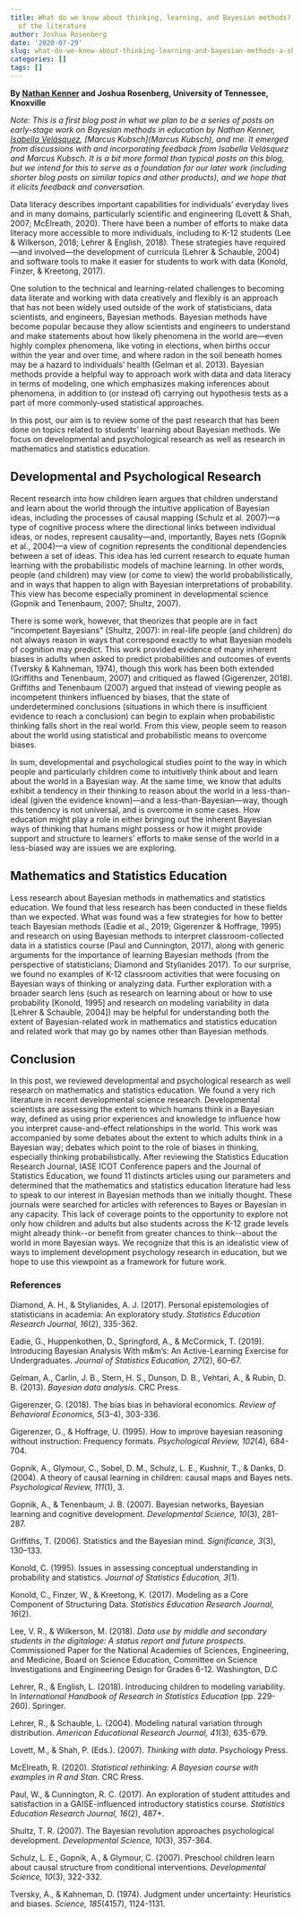 ```yaml
---
title: What do we know about thinking, learning, and Bayesian methods? A short review
  of the literature
author: Joshua Rosenberg
date: '2020-07-29'
slug: what-do-we-know-about-thinking-learning-and-bayesian-methods-a-short-review-of-the-literature
categories: []
tags: []
---
```


**By [Nathan Kenner](https://lhs.loudoncounty.org/apps/pages/index.jsp?uREC_ID=1230519&type=u&pREC_ID=1710860) and Joshua Rosenberg, University of Tennessee, Knoxville**

*Note: This is a first blog post in what we plan to be a series of posts on early-stage work on Bayesian methods in education by Nathan Kenner, [Isabella Velásquez](https://ivelasq.rbind.io), [Marcus Kubsch](Marcus Kubsch), and me. It emerged from discussions with and incorporating feedback from Isabella Velásquez and Marcus Kubsch. It is a bit more formal than typical posts on this blog, but we intend for this to serve as a foundation for our later work (including shorter blog posts on similar topics and other products), and we hope that it elicits feedback and conversation.*


Data literacy describes important capabilities for individuals’ everyday lives and in many domains, particularly scientific and engineering (Lovett & Shah, 2007; McElreath, 2020). There have been a number of efforts to make data literacy more accessible to more individuals, including to K-12 students (Lee & Wilkerson, 2018; Lehrer & English, 2018). These strategies have required—and involved—the development of curricula (Lehrer & Schauble, 2004) and software tools to make it easier for students to work with data (Konold, Finzer, & Kreetong, 2017).

One solution to the technical and learning-related challenges to becoming data literate and working with data creatively and flexibly is an approach that has not been widely used outside of the work of statisticians, data scientists, and engineers, Bayesian methods. Bayesian methods have become popular because they allow scientists and engineers to understand and make statements about how likely phenomena in the world are—even highly complex phenomena, like voting in elections, when births occur within the year and over time, and where radon in the soil beneath homes may be a hazard to individuals’ health (Gelman et al. 2013). Bayesian methods provide a helpful way to approach work with data and data literacy in terms of modeling, one which emphasizes making inferences about phenomena, in addition to (or instead of) carrying out hypothesis tests as a part of more commonly-used statistical approaches.

In this post, our aim is to review some of the past research that has been done on topics related to students’ learning about Bayesian methods. We focus on developmental and psychological research as well as research in mathematics and statistics education.

## Developmental and Psychological Research 

Recent research into how children learn argues that children understand and learn about the world through the intuitive application of Bayesian ideas, including the processes of causal mapping (Schulz et al. 2007)—a type of cognitive process where the directional links between individual ideas, or nodes, represent causality—and, importantly, Bayes nets (Gopnik et al., 2004)—a view of cognition represents the conditional dependencies between a set of ideas. This idea has led current research to equate human learning with the probabilistic models of machine learning. In other words, people (and children) may view (or come to view) the world probabilistically, and in ways that happen to align with Bayesian interpretations of probability. This view has become especially prominent in developmental science (Gopnik and Tenenbaum, 2007; Shultz, 2007).

There is some work, however, that theorizes that people are in fact “incompetent Bayesians” (Shultz, 2007): in real-life people (and children) do not always reason in ways that correspond exactly to what Bayesian models of cognition may predict. This work provided evidence of many inherent biases in adults when asked to predict probabilities and outcomes of events (Tversky & Kahneman, 1974), though this work has been both extended (Griffiths and Tenenbaum, 2007) and critiqued as flawed (Gigerenzer, 2018). Griffiths and Tenenbaum (2007) argued that instead of viewing people as incompetent thinkers influenced by biases, that the state of underdetermined conclusions (situations in which there is insufficient evidence to reach a conclusion) can begin to explain when probabilistic thinking falls short in the real world. From this view, people seem to reason about the world using statistical and probabilistic means to overcome biases. 

In sum, developmental and psychological studies point to the way in which people and particularly children come to intuitively think about and learn about the world in a Bayesian way. At the same time, we know that adults exhibit a tendency in their thinking to reason about the world in a less-than-ideal (given the evidence known)—and a less-than-Bayesian—way, though this tendency is not universal, and is overcome in some cases. How education might play a role in either bringing out the inherent Bayesian ways of thinking that humans might possess or how it might provide support and structure to learners’ efforts to make sense of the world in a less-biased way are issues we are exploring.

## Mathematics and Statistics Education

Less research about Bayesian methods in mathematics and statistics education. We found that less research has been conducted in these fields than we expected. What was found was a few strategies for how to better teach Bayesian methods (Eadie et al., 2019; Gigerenzer & Hoffrage, 1995) and research on using Bayesian methods to interpret classroom-collected data in a statistics course (Paul and Cunnington, 2017), along with generic arguments for the importance of learning Bayesian methods (from the perspective of statisticians; Diamond and Stylianides 2017). To our surprise, we found no examples of K-12 classroom activities that were focusing on Bayesian ways of thinking or analyzing data. Further exploration with a broader search lens (such as research on learning about or how to use probability [Konold, 1995] and research on modeling variability in data [Lehrer & Schauble, 2004]) may be helpful for understanding both the extent of Bayesian-related work in mathematics and statistics education and related work that may go by names other than Bayesian methods. 

## Conclusion

In this post, we reviewed developmental and psychological research as well research on mathematics and statistics education. We found a very rich literature in recent developmental science research. Developmental scientists are assessing the extent to which humans think in a Bayesian way, defined as using prior experiences and knowledge to influence how you interpret cause-and-effect relationships in the world. This work was accompanied by some debates about the extent to which adults think in a Bayesian way; debates which point to the role of biases in thinking, especially thinking probabilistically. After reviewing the Statistics Education Research Journal, IASE ICOT Conference papers and the Journal of Statistics Education, we found 11 distincts articles using our parameters and determined that the mathematics and statistics education literature had less to speak to our interest in Bayesian methods than we initially thought. These journals were searched for articles with references to Bayes or Bayesian in any capacity. This lack of coverage points to the opportunity to explore not only how children and adults but also students across the K-12 grade levels might already think--or benefit from greater chances to think--about the world in more Bayesian ways. We recognize that this is an idealistic view of ways to implement development psychology research in education, but we hope to use this viewpoint as a framework for future work.

### References

Diamond, A. H., & Stylianides, A. J. (2017). Personal epistemologies of statisticians in academia: An exploratory study. *Statistics Education Research Journal, 16*(2), 335-362.

Eadie, G., Huppenkothen, D., Springford, A., & McCormick, T. (2019). Introducing Bayesian Analysis With m&m’s: An Active-Learning Exercise for Undergraduates. *Journal of Statistics Education, 27*(2), 60–67. 

Gelman, A., Carlin, J. B., Stern, H. S., Dunson, D. B., Vehtari, A., & Rubin, D. B. (2013). *Bayesian data analysis*. CRC Press.

Gigerenzer, G. (2018). The bias bias in behavioral economics. _Review of Behavioral Economics, 5_(3-4), 303-336.

Gigerenzer, G., & Hoffrage, U. (1995). How to improve bayesian reasoning without instruction: Frequency formats. _Psychological Review, 102_(4), 684-704.

Gopnik, A., Glymour, C., Sobel, D. M., Schulz, L. E., Kushnir, T., & Danks, D. (2004). A theory of causal learning in children: causal maps and Bayes nets. _Psychological Review, 111_(1), 3.

Gopnik, A., & Tenenbaum, J. B. (2007). Bayesian networks, Bayesian learning and cognitive development. _Developmental Science, 10_(3), 281-287.

Griffiths, T. (2006). Statistics and the Bayesian mind. _Significance, 3_(3), 130–133. 

Konold, C. (1995). Issues in assessing conceptual understanding in probability and statistics. _Journal of Statistics Education, 3_(1).

Konold, C., Finzer, W., & Kreetong, K. (2017). Modeling as a Core Component of Structuring Data. _Statistics Education Research Journal, 16_(2).

Lee, V. R., & Wilkerson, M. (2018). _Data use by middle and secondary students in the digitalage: A status report and future prospects_. Commissioned Paper for the National Academies of Sciences, Engineering, and Medicine, Board on Science Education, Committee on Science Investigations and Engineering Design for Grades 6-12. Washington, D.C

Lehrer, R., & English, L. (2018). Introducing children to modeling variability. In _International Handbook of Research in Statistics Education_ (pp. 229-260). Springer.

Lehrer, R., & Schauble, L. (2004). Modeling natural variation through distribution. _American Educational Research Journal, 41_(3), 635-679.

Lovett, M., & Shah, P. (Eds.). (2007). _Thinking with data_. Psychology Press.

McElreath, R. (2020). _Statistical rethinking: A Bayesian course with examples in R and Stan._ CRC Rress.

Paul, W., & Cunnington, R. C. (2017). An exploration of student attitudes and satisfaction in a GAISE-influenced introductory statistics course. _Statistics Education Research Journal, 16_(2), 487+.

Shultz, T. R. (2007). The Bayesian revolution approaches psychological development. _Developmental Science, 10_(3), 357-364.

Schulz, L. E., Gopnik, A., & Glymour, C. (2007). Preschool children learn about causal structure from conditional interventions. _Developmental Science, 10_(3), 322-332.

Tversky, A., & Kahneman, D. (1974). Judgment under uncertainty: Heuristics and biases. _Science, 185_(4157), 1124-1131.
